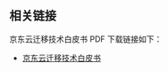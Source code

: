 ## 相关链接

京东云迁移技术白皮书 PDF 下载链接如下：

- [京东云迁移技术白皮书](https://jdcloud-marketing.s3.cn-north-1.jdcloud-oss.com/WhitePaper/JD-Cloud-Migration-Technology-WhitePaper.pdf)

  


  
